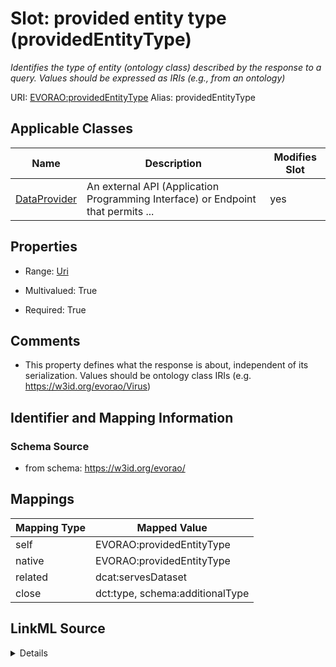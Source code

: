 

# Slot: provided entity type (providedEntityType) 


_Identifies the type of entity (ontology class) described by the response to a query. Values should be expressed as IRIs (e.g., from an ontology)_





URI: [EVORAO:providedEntityType](https://w3id.org/evorao/providedEntityType)
Alias: providedEntityType

<!-- no inheritance hierarchy -->





## Applicable Classes

| Name | Description | Modifies Slot |
| --- | --- | --- |
| [DataProvider](DataProvider.md) | An external API (Application Programming Interface) or Endpoint that permits ... |  yes  |







## Properties

* Range: [Uri](Uri.md)

* Multivalued: True

* Required: True





## Comments

* This property defines what the response is about, independent of its serialization. Values should be ontology class IRIs (e.g. https://w3id.org/evorao/Virus)

## Identifier and Mapping Information







### Schema Source


* from schema: https://w3id.org/evorao/




## Mappings

| Mapping Type | Mapped Value |
| ---  | ---  |
| self | EVORAO:providedEntityType |
| native | EVORAO:providedEntityType |
| related | dcat:servesDataset |
| close | dct:type, schema:additionalType |




## LinkML Source

<details>
```yaml
name: providedEntityType
description: Identifies the type of entity (ontology class) described by the response
  to a query. Values should be expressed as IRIs (e.g., from an ontology)
title: provided entity type
comments:
- This property defines what the response is about, independent of its serialization.
  Values should be ontology class IRIs (e.g. https://w3id.org/evorao/Virus)
from_schema: https://w3id.org/evorao/
close_mappings:
- dct:type
- schema:additionalType
related_mappings:
- dcat:servesDataset
rank: 1000
alias: providedEntityType
domain_of:
- DataProvider
range: uri
required: true
multivalued: true

```
</details>